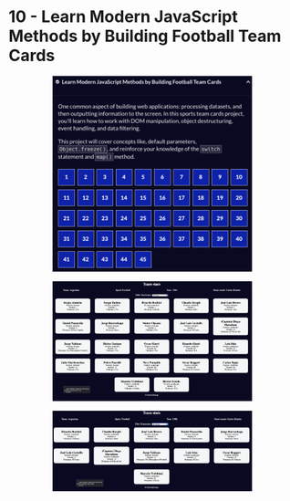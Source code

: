 # 10 - Learn Modern JavaScript Methods by Building Football Team Cards

<p align="center">
  <img src="./screenshots/intro.png" width="350" title="Console">
</p>

<p align="center">
  <img src="./screenshots/result1.png" width="350" title="Console">
</p>

<p align="center">
  <img src="./screenshots/result2.png" width="350" title="Console">
</p>
